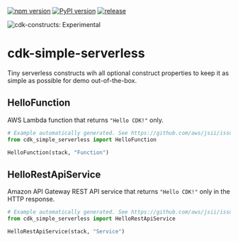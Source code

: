 [![npm version](https://badge.fury.io/js/cdk-simple-serverless.svg)](https://badge.fury.io/js/cdk-simple-serverless)
[![PyPI version](https://badge.fury.io/py/cdk-simple-serverless.svg)](https://badge.fury.io/py/cdk-simple-serverless)
[![release](https://github.com/pahud/cdk-simple-serverless/actions/workflows/release.yml/badge.svg)](https://github.com/pahud/cdk-simple-serverless/actions/workflows/release.yml)

![cdk-constructs: Experimental](https://img.shields.io/badge/cdk--constructs-experimental-important.svg?style=for-the-badge)

# cdk-simple-serverless

Tiny serverless constructs wih all optional construct properties to keep it as simple as possible for demo out-of-the-box.

## HelloFunction

AWS Lambda function that returns `"Hello CDK!"` only.

```python
# Example automatically generated. See https://github.com/aws/jsii/issues/826
from cdk_simple_serverless import HelloFunction

HelloFunction(stack, "Function")
```

## HelloRestApiService

Amazon API Gateway REST API service that returns `"Hello CDK!"` only in the HTTP response.

```python
# Example automatically generated. See https://github.com/aws/jsii/issues/826
from cdk_simple_serverless import HelloRestApiService

HelloRestApiService(stack, "Service")
```
